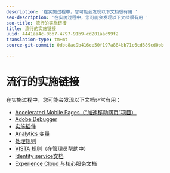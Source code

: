 ```yaml
---
description: '在实施过程中，您可能会发现以下文档很有用 '
seo-description: '在实施过程中，您可能会发现以下文档很有用 '
seo-title: 流行的实施链接
title: 流行的实施链接
uuid: 4441aa4c-0bb7-4797-91b9-cd201aad99f2
translation-type: tm+mt
source-git-commit: 0dbc8ac9b416ce50f197a884bb71c6cd389cd0bb

---
```



# 流行的实施链接

在实施过程中，您可能会发现以下文档非常有用：

* [Accelerated Mobile Pages（“加速移动网页”项目）](../../implement/js-implementation/accelerated-mobile-pages.md#concept_CDB9B5D07C2A4B33A0B2FFDB8DF4EF68)
* [Adobe Debugger](../../implement/impl-testing/debugger.md#concept_B26FFE005EDD4E0FACB3117AE3E95AA2)
* [实施插件](../../implement/js-implementation/plugins/impl-plugins.md#concept_021F5E4A6BD745AE91E85E7138BE930F)
* [Analytics 变量](../../implement/js-implementation/c-variables/sc-variables.md#concept_E10E43221A2740FAAF900B79CE1EC5FB)
* [处理规则](https://marketing.adobe.com/resources/help/en_US/reference/processing_rules.html)
* [VISTA 规则](https://marketing.adobe.com/resources/help/en_US/reference/VISTA.html)（在管理员帮助中）
* [Identity service文档](https://marketing.adobe.com/resources/help/en_US/mcvid/)
* [Experience Cloud 与核心服务](https://marketing.adobe.com/resources/help/en_US/mcloud/core_services.html)文档

